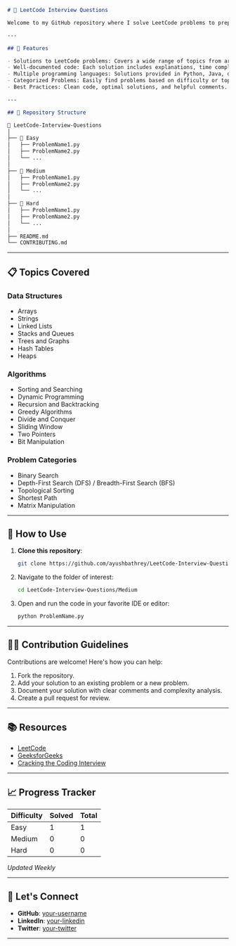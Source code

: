 ```markdown
# 🚀 LeetCode Interview Questions

Welcome to my GitHub repository where I solve LeetCode problems to prepare for technical interviews! This repository is organized to help anyone improve their problem-solving skills, understand core algorithms, and become proficient in coding interviews. 💻

---

## 🌟 Features

- Solutions to LeetCode problems: Covers a wide range of topics from arrays to dynamic programming.
- Well-documented code: Each solution includes explanations, time complexity, and space complexity analysis.
- Multiple programming languages: Solutions provided in Python, Java, or any language suited for the problem.
- Categorized Problems: Easily find problems based on difficulty or topic.
- Best Practices: Clean code, optimal solutions, and helpful comments.

---

## 📁 Repository Structure

📂 LeetCode-Interview-Questions
│
├── 📂 Easy
│   ├── ProblemName1.py
│   ├── ProblemName2.py
│   └── ...
│
├── 📂 Medium
│   ├── ProblemName1.py
│   ├── ProblemName2.py
│   └── ...
│
├── 📂 Hard
│   ├── ProblemName1.py
│   ├── ProblemName2.py
│   └── ...
│
├── README.md
└── CONTRIBUTING.md
```

---

## 📋 Topics Covered

### Data Structures
- Arrays
- Strings
- Linked Lists
- Stacks and Queues
- Trees and Graphs
- Hash Tables
- Heaps

### Algorithms
- Sorting and Searching
- Dynamic Programming
- Recursion and Backtracking
- Greedy Algorithms
- Divide and Conquer
- Sliding Window
- Two Pointers
- Bit Manipulation

### Problem Categories
- Binary Search
- Depth-First Search (DFS) / Breadth-First Search (BFS)
- Topological Sorting
- Shortest Path
- Matrix Manipulation

---

## 🚀 How to Use

1. **Clone this repository**:
   ```bash
   git clone https://github.com/ayushbathrey/LeetCode-Interview-Questions.git
   ```
2. Navigate to the folder of interest:
   ```bash
   cd LeetCode-Interview-Questions/Medium
   ```
3. Open and run the code in your favorite IDE or editor:
   ```bash
   python ProblemName.py
   ```

---

## 🧑‍💻 Contribution Guidelines

Contributions are welcome! Here's how you can help:

1. Fork the repository.
2. Add your solution to an existing problem or a new problem.
3. Document your solution with clear comments and complexity analysis.
4. Create a pull request for review.

---

## 📚 Resources

- [LeetCode](https://leetcode.com/)  
- [GeeksforGeeks](https://www.geeksforgeeks.org/)  
- [Cracking the Coding Interview](https://www.amazon.com/dp/0984782850)

---

## 📈 Progress Tracker

| Difficulty | Solved | Total |
|------------|--------|-------|
| Easy       | 1      | 1    |
| Medium     | 0      | 0    |
| Hard       | 0      | 0    |

*Updated Weekly*

---

## 🤝 Let's Connect

- **GitHub**: [your-username](https://github.com/ayushbathrey)  
- **LinkedIn**: [your-linkedin](https://linkedin.com/in/ayushbathrey)  
- **Twitter**: [your-twitter](https://twitter.com/ayushbathrey)  

---
```